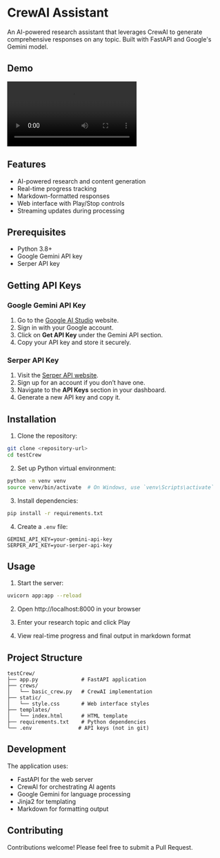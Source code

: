 # CrewAI Assistant

An AI-powered research assistant that leverages CrewAI to generate comprehensive responses on any topic. Built with FastAPI and Google's Gemini model.

## Demo
<video src="./demo.mp4" controls></video>

## Features

- AI-powered research and content generation
- Real-time progress tracking
- Markdown-formatted responses
- Web interface with Play/Stop controls
- Streaming updates during processing

## Prerequisites

- Python 3.8+
- Google Gemini API key
- Serper API key

## Getting API Keys

### Google Gemini API Key
1. Go to the [Google AI Studio](https://aistudio.google.com/) website.  
2. Sign in with your Google account.  
3. Click on **Get API Key** under the Gemini API section.  
4. Copy your API key and store it securely.  

### Serper API Key
1. Visit the [Serper API website](https://serper.dev/).  
2. Sign up for an account if you don’t have one.  
3. Navigate to the **API Keys** section in your dashboard.  
4. Generate a new API key and copy it. 

## Installation

1. Clone the repository:
```bash
git clone <repository-url>
cd testCrew
```

2. Set up Python virtual environment:
```bash
python -m venv venv
source venv/bin/activate  # On Windows, use `venv\Scripts\activate`
```

3. Install dependencies:
```bash
pip install -r requirements.txt
```

4. Create a `.env` file:
```env
GEMINI_API_KEY=your-gemini-api-key
SERPER_API_KEY=your-serper-api-key
```

## Usage

1. Start the server:
```bash
uvicorn app:app --reload
```

2. Open http://localhost:8000 in your browser

3. Enter your research topic and click Play

4. View real-time progress and final output in markdown format

## Project Structure

```
testCrew/
├── app.py              # FastAPI application
├── crews/
│   └── basic_crew.py   # CrewAI implementation
├── static/
│   └── style.css       # Web interface styles
├── templates/
│   └── index.html      # HTML template
├── requirements.txt    # Python dependencies
└── .env               # API keys (not in git)
```

## Development

The application uses:
- FastAPI for the web server
- CrewAI for orchestrating AI agents
- Google Gemini for language processing
- Jinja2 for templating
- Markdown for formatting output

## Contributing

Contributions welcome! Please feel free to submit a Pull Request.
